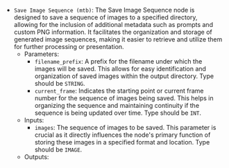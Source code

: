 - `Save Image Sequence (mtb)`: The Save Image Sequence node is designed to save a sequence of images to a specified directory, allowing for the inclusion of additional metadata such as prompts and custom PNG information. It facilitates the organization and storage of generated image sequences, making it easier to retrieve and utilize them for further processing or presentation.
    - Parameters:
        - `filename_prefix`: A prefix for the filename under which the images will be saved. This allows for easy identification and organization of saved images within the output directory. Type should be `STRING`.
        - `current_frame`: Indicates the starting point or current frame number for the sequence of images being saved. This helps in organizing the sequence and maintaining continuity if the sequence is being updated over time. Type should be `INT`.
    - Inputs:
        - `images`: The sequence of images to be saved. This parameter is crucial as it directly influences the node's primary function of storing these images in a specified format and location. Type should be `IMAGE`.
    - Outputs:
